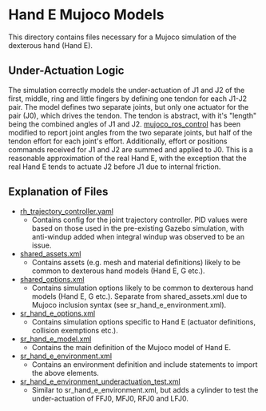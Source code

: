 # Hand E Mujoco Models

This directory contains files necessary for a Mujoco simulation of the dexterous hand (Hand E).

## Under-Actuation Logic

The simulation correctly models the under-actuation of J1 and J2 of the first, middle, ring and little fingers by defining one tendon for each J1-J2 pair. The model defines two separate joints, but only one actuator for the pair (J0), which drives the tendon. The tendon is abstract, with it's "length" being the combined angles of J1 and J2. [mujoco_ros_control](https://github.com/shadow-robot/mujoco_ros_pkgs/tree/kinetic-devel/mujoco_ros_control) has been modified to report joint angles from the two separate joints, but half of the tendon effort for each joint's effort. Additionally, effort or positions commands received for J1 and J2 are summed and applied to J0. This is a reasonable approximation of the real Hand E, with the exception that the real Hand E tends to actuate J2 before J1 due to internal friction.

## Explanation of Files

* [rh_trajectory_controller.yaml](rh_trajectory_controller.yaml)
    * Contains config for the joint trajectory controller. PID values were based on those used in the pre-existing Gazebo simulation, with anti-windup added when integral windup was observed to be an issue.
* [shared_assets.xml](shared_assets.xml)
    * Contains assets (e.g. mesh and material definitions) likely to be common to dexterous hand models (Hand E, G etc.).
* [shared_options.xml](shared_options.xml)
    * Contains simulation options likely to be common to dexterous hand models (Hand E, G etc.). Separate from shared_assets.xml due to Mujoco inclusion syntax (see sr_hand_e_environment.xml).
* [sr_hand_e_options.xml](sr_hand_e_options.xml)
    * Contains simulation options specific to Hand E (actuator definitions, collision exemptions etc.).
* [sr_hand_e_model.xml](sr_hand_e_model.xml)
    * Contains the main definition of the Mujoco model of Hand E.
* [sr_hand_e_environment.xml](sr_hand_e_environment.xml)
    * Contains an environment definition and include statements to import the above elements.
* [sr_hand_e_environment_underactuation_test.xml](sr_hand_e_environment_underactuation_test.xml)
    * Similar to sr_hand_e_environment.xml, but adds a cylinder to test the under-actuation of FFJ0, MFJ0, RFJ0 and LFJ0.